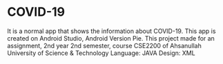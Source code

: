 # COVID-19
It is a normal app that shows the information about COVID-19.
This app is created on Android Studio, Android Version Pie.
This project made for an assignment, 2nd year 2nd semester, course CSE2200 of Ahsanullah University of Science & Technology
Language: JAVA
Design: XML
